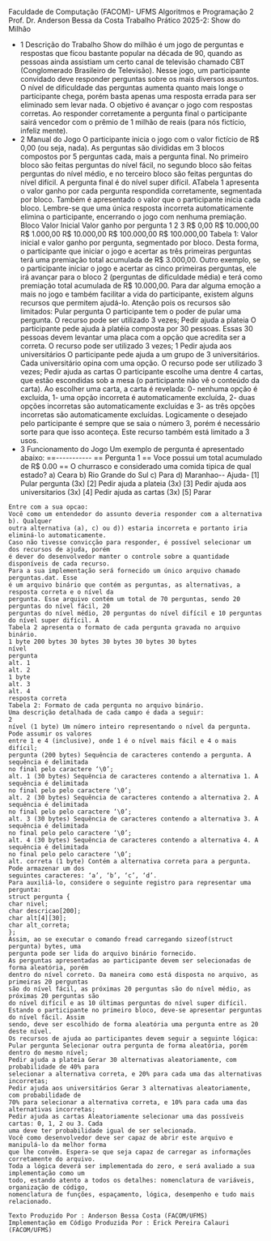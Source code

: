 Faculdade de Computação (FACOM)- UFMS
 Algoritmos e Programação 2
 Prof. Dr. Anderson Bessa da Costa
 Trabalho Prático 2025-2: Show do Milhão

- 1 Descrição do Trabalho
 Show do milhão é um jogo de perguntas e respostas que ficou bastante popular na década de 90,
 quando as pessoas ainda assistiam um certo canal de televisão chamado CBT (Conglomerado
 Brasileiro de Televisão). Nesse jogo, um participante convidado deve responder perguntas sobre
 os mais diversos assuntos. O nível de dificuldade das perguntas aumenta quanto mais longe o
 participante chega, porém basta apenas uma resposta errada para ser eliminado sem levar nada.
 O objetivo é avançar o jogo com respostas corretas. Ao responder corretamente a pergunta
 final o participante sairá vencedor com o prêmio de 1 milhão de reais (para nós fictício, infeliz
mente).
- 2 Manual do Jogo
 O participante inicia o jogo com o valor fictício de R$ 0,00 (ou seja, nada). As perguntas são
 divididas em 3 blocos compostos por 5 perguntas cada, mais a pergunta final. No primeiro bloco
 são feitas perguntas do nível fácil, no segundo bloco são feitas perguntas do nível médio, e no
 terceiro bloco são feitas perguntas do nível difícil. A pergunta final é do nível super difícil.
 ATabela 1 apresenta o valor ganho por cada pergunta respondida corretamente, segmentada
 por bloco. Também é apresentado o valor que o participante inicia cada bloco. Lembre-se que
 uma única resposta incorreta automaticamente elimina o participante, encerrando o jogo com
 nenhuma premiação.
 Bloco Valor Inicial
 Valor ganho por pergunta
 1
 2
 3
 R$ 0,00
 R$ 10.000,00
 R$ 1.000,00
 R$ 10.000,00
 R$ 100.000,00 R$ 100.000,00
 Tabela 1: Valor inicial e valor ganho por pergunta, segmentado por bloco.
 Desta forma, o participante que iniciar o jogo e acertar as três primeiras perguntas terá uma
 premiação total acumulada de R$ 3.000,00. Outro exemplo, se o participante iniciar o jogo e
 acertar as cinco primeiras perguntas, ele irá avançar para o bloco 2 (perguntas de dificuldade
 média) e terá como premiação total acumulada de R$ 10.000,00.
 Para dar alguma emoção a mais no jogo e também facilitar a vida do participante, existem
 alguns recursos que permitem ajudá-lo. Atenção pois os recursos são limitados:
 Pular pergunta O participante tem o poder de pular uma pergunta. O recurso pode ser
 utilizado 3 vezes;
 Pedir ajuda a plateia O participante pede ajuda à platéia composta por 30 pessoas. Essas
 30 pessoas devem levantar uma placa com a opção que acredita ser a correta. O recurso
 pode ser utilizado 3 vezes;
 1
Pedir ajuda aos universitários O participante pede ajuda a um grupo de 3 universitários.
 Cada universitário opina com uma opção. O recurso pode ser utilizado 3 vezes;
 Pedir ajuda as cartas O participante escolhe uma dentre 4 cartas, que estão escondidas sob
 a mesa (o participante não vê o conteúdo da carta). Ao escolher uma carta, a carta é
 revelada: 0- nenhuma opção é excluída, 1- uma opção incorreta é automaticamente
 excluída, 2- duas opções incorretas são automaticamente excluídas e 3- as três opções
 incorretas são automaticamente excluídas. Logicamente o desejado pelo participante é
 sempre que se saia o número 3, porém é necessário sorte para que isso aconteça. Este
 recurso também está limitado a 3 usos.
- 3 Funcionamento do Jogo
 Um exemplo de pergunta é apresentado abaixo:
 ==-----------
 == Pergunta 1
 == Voce possui um total acumulado de R$ 0.00 ==
 O churrasco e considerado uma comida tipica de qual estado?
 a) Ceara
 b) Rio Grande do Sul
 c) Para
 d) Maranhao-- Ajuda-
[1] Pular pergunta (3x)
 [2] Pedir ajuda a plateia (3x)
 [3] Pedir ajuda aos universitarios (3x)
 [4] Pedir ajuda as cartas (3x)
 [5] Parar
 ~~~~~~~~~~~~~~~
 Entre com a sua opcao:
 Você como um entendedor do assunto deveria responder com a alternativa b). Qualquer
 outra alternativa (a), c) ou d)) estaria incorreta e portanto iria eliminá-lo automaticamente.
 Caso não tivesse convicção para responder, é possível selecionar um dos recursos de ajuda, porém
 é dever do desenvolvedor manter o controle sobre a quantidade disponíveis de cada recurso.
 Para a sua implementação será fornecido um único arquivo chamado perguntas.dat. Esse
 é um arquivo binário que contém as perguntas, as alternativas, a resposta correta e o nível da
 pergunta. Esse arquivo contém um total de 70 perguntas, sendo 20 perguntas do nível fácil, 20
 perguntas do nível médio, 20 perguntas do nível difícil e 10 perguntas do nível super difícil. A
 Tabela 2 apresenta o formato de cada pergunta gravada no arquivo binário.
 1 byte 200 bytes 30 bytes 30 bytes 30 bytes 30 bytes
 nível
 pergunta
 alt. 1
 alt. 2
 1 byte
 alt. 3
 alt. 4
 resposta correta
 Tabela 2: Formato de cada pergunta no arquivo binário.
 Uma descrição detalhada de cada campo é dada a seguir:
 2
nível (1 byte) Um número inteiro representando o nível da pergunta. Pode assumir os valores
 entre 1 e 4 (inclusive), onde 1 é o nível mais fácil e 4 o mais difícil;
 pergunta (200 bytes) Sequência de caracteres contendo a pergunta. A sequência é delimitada
 no final pelo caractere ‘\0’;
 alt. 1 (30 bytes) Sequência de caracteres contendo a alternativa 1. A sequência é delimitada
 no final pelo pelo caractere ‘\0’;
 alt. 2 (30 bytes) Sequência de caracteres contendo a alternativa 2. A sequência é delimitada
 no final pelo pelo caractere ‘\0’;
 alt. 3 (30 bytes) Sequência de caracteres contendo a alternativa 3. A sequência é delimitada
 no final pelo pelo caractere ‘\0’;
 alt. 4 (30 bytes) Sequência de caracteres contendo a alternativa 4. A sequência é delimitada
 no final pelo pelo caractere ‘\0’;
 alt. correta (1 byte) Contém a alternativa correta para a pergunta. Pode armazenar um dos
 seguintes caracteres: ‘a’, ‘b’, ‘c’, ‘d’.
 Para auxiliá-lo, considere o seguinte registro para representar uma pergunta:
 struct pergunta {
 char nivel;
 char descricao[200];
 char alt[4][30];
 char alt_correta;
 };
 Assim, ao se executar o comando fread carregando sizeof(struct pergunta) bytes, uma
 pergunta pode ser lida do arquivo binário fornecido.
 As perguntas apresentadas ao participante devem ser selecionadas de forma aleatória, porém
 dentro do nível correto. Da maneira como está disposta no arquivo, as primeiras 20 perguntas
 são do nível fácil, as próximas 20 perguntas são do nível médio, as próximas 20 perguntas são
 do nível difícil e as 10 últimas perguntas do nível super difícil.
 Estando o participante no primeiro bloco, deve-se apresentar perguntas do nível fácil. Assim
 sendo, deve ser escolhido de forma aleatória uma pergunta entre as 20 deste nível.
 Os recursos de ajuda ao participantes devem seguir a seguinte lógica:
 Pular pergunta Selecionar outra pergunta de forma aleatória, porém dentro do mesmo nível;
 Pedir ajuda a plateia Gerar 30 alternativas aleatoriamente, com probabilidade de 40% para
 selecionar a alternativa correta, e 20% para cada uma das alternativas incorretas;
 Pedir ajuda aos universitários Gerar 3 alternativas aleatoriamente, com probabilidade de
 70% para selecionar a alternativa correta, e 10% para cada uma das alternativas incorretas;
 Pedir ajuda as cartas Aleatoriamente selecionar uma das possíveis cartas: 0, 1, 2 ou 3. Cada
 uma deve ter probabilidade igual de ser selecionada.
 Você como desenvolvedor deve ser capaz de abrir este arquivo e manipulá-lo da melhor forma
 que lhe convêm. Espera-se que seja capaz de carregar as informações corretamente do arquivo.
 Toda a lógica deverá ser implementada do zero, e será avaliado a sua implementação como um
 todo, estando atento a todos os detalhes: nomenclatura de variáveis, organização de código,
 nomenclatura de funções, espaçamento, lógica, desempenho e tudo mais relacionado.

Texto Produzido Por : Anderson Bessa Costa (FACOM/UFMS)
Implementação em Código Produzida Por : Érick Pereira Calauri (FACOM/UFMS)